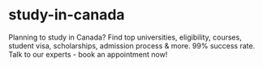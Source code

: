 # study-in-canada
Planning to study in Canada? Find top universities, eligibility, courses, student visa, scholarships, admission process &amp; more. 99% success rate. Talk to our experts - book an appointment now!
